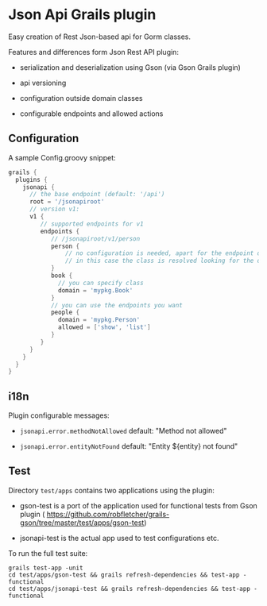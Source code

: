 Json Api Grails plugin
======================

Easy creation of Rest Json-based api for Gorm classes.

Features and differences form Json Rest API plugin:

- serialization and deserialization using Gson (via Gson Grails plugin)

- api versioning

- configuration outside domain classes

- configurable endpoints and allowed actions


Configuration
-------------

A sample Config.groovy snippet:

```groovy
grails {
  plugins {
    jsonapi {
      // the base endpoint (default: '/api')
      root = '/jsonapiroot'
      // version v1:
      v1 {
         // supported endpoints for v1
         endpoints {
            // /jsonapiroot/v1/person
            person {
                // no configuration is needed, apart for the endpoint declaration
                // in this case the class is resolved looking for the domain Person
            }
            book {
              // you can specify class
              domain = 'mypkg.Book'
            }
            // you can use the endpoints you want
            people { 
              domain = 'mypkg.Person'
              allowed = ['show', 'list']
            }
         }
      }
    }
  }
}
```

i18n
----

Plugin configurable messages:

- `jsonapi.error.methodNotAllowed` default: "Method not allowed"

- `jsonapi.error.entityNotFound` default: "Entity ${entity} not found"


Test
----

Directory `test/apps` contains two applications using the plugin:

- gson-test is a port of the application used for functional tests from Gson plugin ( https://github.com/robfletcher/grails-gson/tree/master/test/apps/gson-test)

- jsonapi-test is the actual app used to test configurations etc.

To run the full test suite:

    grails test-app -unit
    cd test/apps/gson-test && grails refresh-dependencies && test-app -functional
    cd test/apps/jsonapi-test && grails refresh-dependencies && test-app -functional


